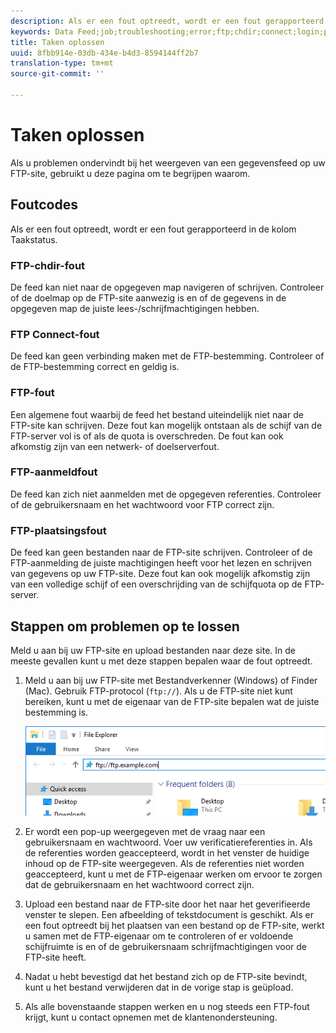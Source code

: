 ```yaml
---
description: Als er een fout optreedt, wordt er een fout gerapporteerd in de kolom Taakstatus.
keywords: Data Feed;job;troubleshooting;error;ftp;chdir;connect;login;put
title: Taken oplossen
uuid: 8fbb914e-03db-434e-b4d3-8594144ff2b7
translation-type: tm+mt
source-git-commit: ''

---
```



# Taken oplossen

Als u problemen ondervindt bij het weergeven van een gegevensfeed op uw FTP-site, gebruikt u deze pagina om te begrijpen waarom.

## Foutcodes

Als er een fout optreedt, wordt er een fout gerapporteerd in de kolom Taakstatus.

### FTP-chdir-fout

De feed kan niet naar de opgegeven map navigeren of schrijven. Controleer of de doelmap op de FTP-site aanwezig is en of de gegevens in de opgegeven map de juiste lees-/schrijfmachtigingen hebben.

### FTP Connect-fout

De feed kan geen verbinding maken met de FTP-bestemming. Controleer of de FTP-bestemming correct en geldig is.

### FTP-fout

Een algemene fout waarbij de feed het bestand uiteindelijk niet naar de FTP-site kan schrijven. Deze fout kan mogelijk ontstaan als de schijf van de FTP-server vol is of als de quota is overschreden. De fout kan ook afkomstig zijn van een netwerk- of doelserverfout.

### FTP-aanmeldfout

De feed kan zich niet aanmelden met de opgegeven referenties. Controleer of de gebruikersnaam en het wachtwoord voor FTP correct zijn.

### FTP-plaatsingsfout

De feed kan geen bestanden naar de FTP-site schrijven. Controleer of de FTP-aanmelding de juiste machtigingen heeft voor het lezen en schrijven van gegevens op uw FTP-site. Deze fout kan ook mogelijk afkomstig zijn van een volledige schijf of een overschrijding van de schijfquota op de FTP-server.

## Stappen om problemen op te lossen

Meld u aan bij uw FTP-site en upload bestanden naar deze site. In de meeste gevallen kunt u met deze stappen bepalen waar de fout optreedt.

1. Meld u aan bij uw FTP-site met Bestandverkenner (Windows) of Finder (Mac). Gebruik FTP-protocol (`ftp://`). Als u de FTP-site niet kunt bereiken, kunt u met de eigenaar van de FTP-site bepalen wat de juiste bestemming is.

   ![Bestandsverkenner](assets/file_explorer.png)

2. Er wordt een pop-up weergegeven met de vraag naar een gebruikersnaam en wachtwoord. Voer uw verificatiereferenties in. Als de referenties worden geaccepteerd, wordt in het venster de huidige inhoud op de FTP-site weergegeven. Als de referenties niet worden geaccepteerd, kunt u met de FTP-eigenaar werken om ervoor te zorgen dat de gebruikersnaam en het wachtwoord correct zijn.
3. Upload een bestand naar de FTP-site door het naar het geverifieerde venster te slepen. Een afbeelding of tekstdocument is geschikt. Als er een fout optreedt bij het plaatsen van een bestand op de FTP-site, werkt u samen met de FTP-eigenaar om te controleren of er voldoende schijfruimte is en of de gebruikersnaam schrijfmachtigingen voor de FTP-site heeft.
4. Nadat u hebt bevestigd dat het bestand zich op de FTP-site bevindt, kunt u het bestand verwijderen dat in de vorige stap is geüpload.
5. Als alle bovenstaande stappen werken en u nog steeds een FTP-fout krijgt, kunt u contact opnemen met de klantenondersteuning.
